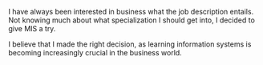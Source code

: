 I have always been interested in business what the job description entails. Not knowing much about what specialization I should get into, I decided to give MIS a try. 

I believe that I made the right decision, as learning information systems is becoming increasingly crucial in the business world. 
